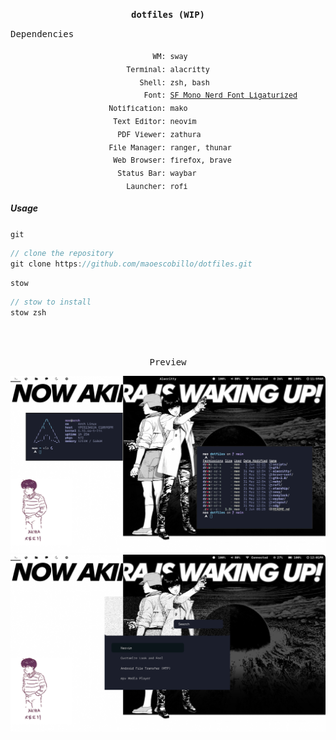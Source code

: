 <p align="center">
<samp><b>dotfiles (WIP)</b></samp>



<samp>Dependencies</samp>

<p align="center">
<sub><samp>
&nbsp;WM: sway<br>
Terminal: alacritty<br>
&nbsp;&nbsp;&nbsp;Shell: zsh, bash<br>
&nbsp;&nbsp;&nbsp;&nbsp;&nbsp;&nbsp;&nbsp;&nbsp;&nbsp;&nbsp;&nbsp;&nbsp;&nbsp;&nbsp;&nbsp;&nbsp;&nbsp;&nbsp;&nbsp;&nbsp;&nbsp;&nbsp;&nbsp;&nbsp;Font: <a href="https://github.com/shaunsingh/SFMono-Nerd-Font-Ligaturized">SF Mono Nerd Font Ligaturized<a><br>
Notification: mako&nbsp;&nbsp;&nbsp;&nbsp;&nbsp;&nbsp;&nbsp;&nbsp;&nbsp;<br>
Text Editor: neovim&nbsp;&nbsp;&nbsp;&nbsp;&nbsp;&nbsp;<br>
PDF Viewer: zathura&nbsp;&nbsp;&nbsp;&nbsp;<br>
&nbsp;File Manager: ranger, thunar<br>
&nbsp;&nbsp;Web Browser: firefox, brave<br>
Status Bar: waybar&nbsp;&nbsp;&nbsp;&nbsp;&nbsp;<br>
Launcher: rofi&nbsp;&nbsp;&nbsp;&nbsp;&nbsp;<br>
</samp></sub>


##### Usage

`git`

```ts
// clone the repository
git clone https://github.com/maoescobillo/dotfiles.git
```

`stow`

```ts
// stow to install
stow zsh 
```
<br>
<br>
<p align="center"><samp>Preview</samp></p>

<p align="center">
<img src="./screenshot/01-preview.png">
<img src="./screenshot/02-preview.png">
